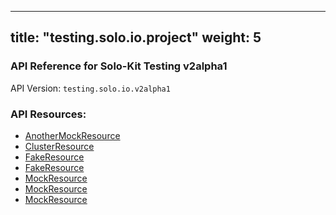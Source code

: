 
---
title: "testing.solo.io.project"
weight: 5
---

<!-- Code generated by solo-kit. DO NOT EDIT. -->



### API Reference for Solo-Kit Testing v2alpha1

API Version: `testing.solo.io.v2alpha1`



### API Resources:
- [AnotherMockResource](../github.com/solo-io/solo-kit/test/mocks/api/v1/more_mock_resources.proto.sk#anothermockresource)
- [ClusterResource](../github.com/solo-io/solo-kit/test/mocks/api/v1/more_mock_resources.proto.sk#clusterresource)
- [FakeResource](../github.com/solo-io/solo-kit/test/mocks/api/v1/mock_resources.proto.sk#fakeresource)
- [FakeResource](../github.com/solo-io/solo-kit/test/mocks/api/v1alpha1/mock_resources.proto.sk#fakeresource)
- [MockResource](../github.com/solo-io/solo-kit/test/mocks/api/v1/mock_resources.proto.sk#mockresource)
- [MockResource](../github.com/solo-io/solo-kit/test/mocks/api/v1alpha1/mock_resources.proto.sk#mockresource)
- [MockResource](../github.com/solo-io/solo-kit/test/mocks/api/v2alpha1/mock_resources.proto.sk#mockresource)

<!-- Start of HubSpot Embed Code -->
<script type="text/javascript" id="hs-script-loader" async defer src="//js.hs-scripts.com/5130874.js"></script>
<!-- End of HubSpot Embed Code -->
